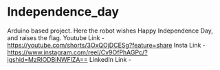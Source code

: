 # Independence_day
Arduino based project. Here the robot wishes Happy Independence Day, and raises the flag.
Youtube Link - https://youtube.com/shorts/3OxQOjDCESg?feature=share
Insta Link - https://www.instagram.com/reel/Cv9OfPhAGPc/?igshid=MzRlODBiNWFlZA== 
LinkedIn Link - 
